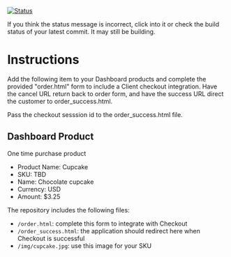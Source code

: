 [![Status](https://img.shields.io/badge/status-SUBMITTABLE%20COMMIT:%2017a4705f0d37b2a0ddd25e3d9ae87265d26ed6d7-brightgreen.svg)](https://github.com/andremcb/bakery_scaffold_AApE3fQi8zR0pcdo/commit/17a4705f0d37b2a0ddd25e3d9ae87265d26ed6d7)















































































































































































If you think the status message is incorrect, click into it or check the build status of your latest commit. It may still be building.

# Instructions 

Add the following item to your Dashboard products and complete the provided "order.html" form to include a Client checkout integration. Have the cancel URL return back to order form, and have the success URL direct the customer to order_success.html. 

Pass the checkout sesssion id to the order_success.html file.

## Dashboard Product
One time purchase product
* Product Name: Cupcake
* SKU: TBD
* Name: Chocolate cupcake
* Currency: USD
* Amount: $3.25

The repository includes the following files:
* `/order.html`: complete this form to integrate with Checkout
* `/order_success.html`: the application should redirect here when Checkout is successful
* `/img/cupcake.jpg`: use this image for your SKU
